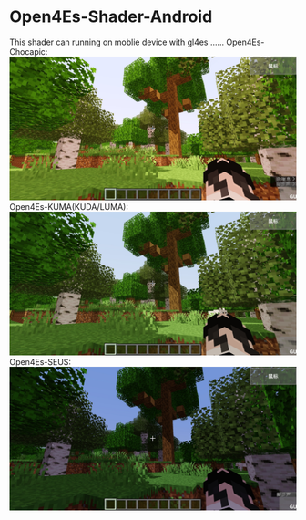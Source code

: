 # Open4Es-Shader-Android
This shader can running on moblie device with gl4es ......
Open4Es-Chocapic:
![avatar](image/Chocapic.jpg)  
Open4Es-KUMA(KUDA/LUMA):
![avatar](image/KUMA.jpg)  
Open4Es-SEUS:
![avatar](image/SEUS.jpg)  
